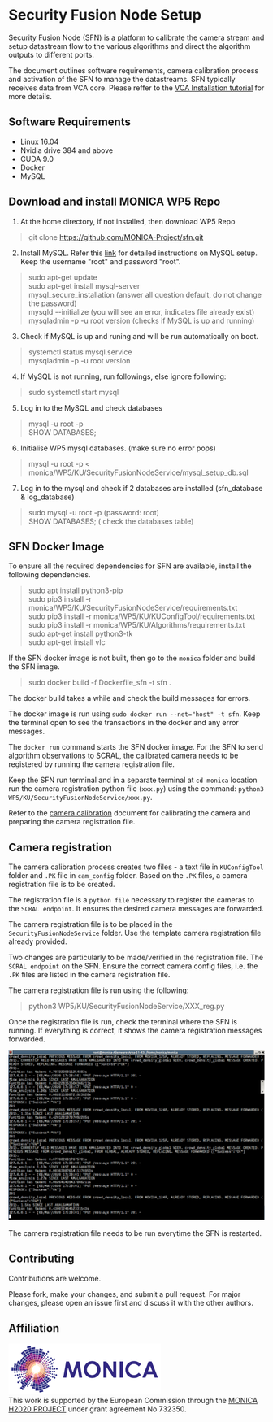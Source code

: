 
# Security Fusion Node Setup

Security Fusion Node (SFN) is a platform to calibrate the camera stream and setup datastream flow to the various algorithms and direct the algorithm outputs to different ports.

The document outlines software requirements, camera calibration process and activation of the SFN to manage the datastreams.
SFN typically receives data from VCA core. Please reffer to the [VCA Installation tutorial](VCAcore_Installation.md) for more details. 

## Software Requirements
* Linux 16.04
* Nvidia drive 384 and above
* CUDA 9.0
* Docker
* MySQL

## Download and install MONICA WP5 Repo

1. At the home directory, if not installed, then download WP5 Repo

> git clone https://github.com/MONICA-Project/sfn.git

2. Install MySQL. Refer this [link](https://www.digitalocean.com/community/tutorials/how-to-install-mysql-on-ubuntu-16-04) for detailed instructions on MySQL setup. Keep the username "root" and password "root".

> sudo apt-get update <br/>
> sudo apt-get install mysql-server <br/>
> mysql_secure_installation (answer all question default, do not change the password) <br/>
> mysqld --initialize (you will see an error, indicates file already exist) <br/>
> mysqladmin -p -u root version (checks if MySQL is up and running) <br/>

3. Check if MySQL is up and runing and will be run automatically on boot.

> systemctl status mysql.service <br/>
> mysqladmin -p -u root version

4. If MySQL is not running, run followings, else ignore following:

> sudo systemctl start mysql

5. Log in to the MySQL and check databases

> mysql -u root -p <br/>
> SHOW DATABASES;

6. Initialise WP5 mysql databases. (make sure no error pops)

> mysql -u root -p < monica/WP5/KU/SecurityFusionNodeService/mysql_setup_db.sql <br/>

7. Log in to the mysql and check if 2 databases are installed      (sfn_database & log_database)

> sudo mysql -u root -p         (password: root) <br/>
> SHOW DATABASES;               ( check the databases table)

## SFN Docker Image

To ensure all the required dependencies for SFN are available, install the following dependencies.

> sudo apt install python3-pip </br>
> sudo pip3 install -r monica/WP5/KU/SecurityFusionNodeService/requirements.txt </br>
> sudo pip3 install -r monica/WP5/KU/KUConfigTool/requirements.txt </br>
> sudo pip3 install -r monica/WP5/KU/Algorithms/requirements.txt </br>
> sudo apt-get install python3-tk </br>
> sudo apt-get install vlc </br>

If the SFN docker image is not built, then go to the ```monica``` folder and build the SFN image.

> sudo docker build -f Dockerfile_sfn -t sfn . <br/>

The docker build takes a while and check the build messages for errors.

The docker image is run using ```sudo docker run --net="host" -t sfn```. Keep the terminal open to see the transactions in the docker and any error messages.

The ```docker run``` command starts the SFN docker image. For the SFN to send algorithm observations to SCRAL, the calibrated camera needs to be registered by running the camera registration file.

Keep the SFN run terminal and in a separate terminal at ```cd monica``` location run the camera registration python file (```xxx.py```) using the command: ```python3 WP5/KU/SecurityFusionNodeService/xxx.py```.

Refer to the [camera calibration](Camera_Calibration.md) document for calibrating the camera and preparing the camera registration file.

## Camera registration

The camera calibration process creates two files - a text file  in ```KUConfigTool``` folder and ```.PK``` file in ```cam_config``` folder. Based on the ```.PK``` files, a camera registration file is to be created.

The registration file is a ```python file``` necessary to register the cameras to the ```SCRAL endpoint```. It ensures the desired camera messages are forwarded.

The camera registration file is to be placed in the ```SecurityFusionNodeService``` folder. Use the template camera registration file already provided.

Two changes are particularly to be made/verified in the registration file. The ```SCRAL endpoint``` on the SFN. Ensure the correct camera config files, i.e. the ```.PK``` files are listed in the camera registration file.

The camera registration file is run using the following:

> python3 WP5/KU/SecurityFusionNodeService/XXX_reg.py

Once the registration file is run, check the terminal where the SFN is running. If everything is correct, it shows the camera registration messages forwarded.

![logo](./Images/sfn-reg.png)

The camera registration file needs to be run everytime the SFN is restarted.

## Contributing
Contributions are welcome. 

Please fork, make your changes, and submit a pull request. For major changes, please open an issue first and discuss it with the other authors.

## Affiliation
![MONICA](https://github.com/MONICA-Project/template/raw/master/monica.png)  
This work is supported by the European Commission through the [MONICA H2020 PROJECT](https://www.monica-project.eu) under grant agreement No 732350.
